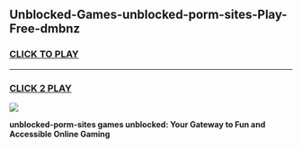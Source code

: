 
## Unblocked-Games-unblocked-porm-sites-Play-Free-dmbnz
<h3>
<a href="https://premium76.site?title=unblocked-porm-sites&ref=12A">CLICK TO PLAY</a></h3>
<hr>

<h3>
<a href="https://premium76.site?title=unblocked-porm-sites&ref=12A">CLICK 2 PLAY</a>
  
</h3>

<a href="https://premium76.site?title=unblocked-porm-sites&ref=12A"><img src="https://clearcache.store/games.png"></a>


**unblocked-porm-sites games unblocked: Your Gateway to Fun and Accessible Online Gaming**
